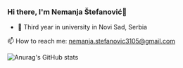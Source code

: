 ### Hi there, I'm Nemanja Štefanović👋

- :school: Third year in university in Novi Sad, Serbia

📫 How to reach me: nemanja.stefanovic3105@gmail.com

![Anurag's GitHub stats](https://github-readme-stats.vercel.app/api?username=MuseGr&theme=onedark&show_icons=true)

<!--
**MuseGr/MuseGr** is a ✨ _special_ ✨ repository because its `README.md` (this file) appears on your GitHub profile.

Here are some ideas to get you started:

- 🔭 I’m currently working on ...
- 🌱 I’m currently learning ...
- 👯 I’m looking to collaborate on ...
- 🤔 I’m looking for help with ...
- 💬 Ask me about ...
- 📫 How to reach me: ...
- 😄 Pronouns: ...
- ⚡ Fun fact: ...
-->
